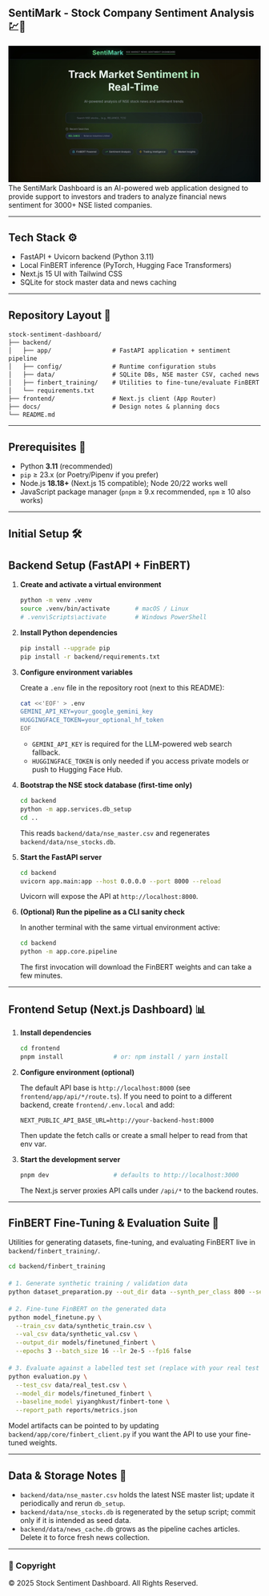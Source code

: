 ## SentiMark - Stock Company Sentiment Analysis 💹📰
![Dashboard Screenshot](./docs/dashboard.png)
The SentiMark Dashboard is an AI-powered web application designed to provide support to investors and traders to analyze financial news sentiment for 3000+ NSE listed companies.

---

## Tech Stack ⚙️

- FastAPI + Uvicorn backend (Python 3.11)
- Local FinBERT inference (PyTorch, Hugging Face Transformers)
- Next.js 15 UI with Tailwind CSS
- SQLite for stock master data and news caching

---

## Repository Layout 📁

```
stock-sentiment-dashboard/
├── backend/
│   ├── app/                 # FastAPI application + sentiment pipeline
│   ├── config/              # Runtime configuration stubs
│   ├── data/                # SQLite DBs, NSE master CSV, cached news
│   ├── finbert_training/    # Utilities to fine-tune/evaluate FinBERT
│   └── requirements.txt
├── frontend/                # Next.js client (App Router)
├── docs/                    # Design notes & planning docs
└── README.md
```

---

## Prerequisites 📌

- Python **3.11** (recommended)
- `pip` ≥ 23.x (or Poetry/Pipenv if you prefer)
- Node.js **18.18+** (Next.js 15 compatible); Node 20/22 works well
- JavaScript package manager (`pnpm` ≥ 9.x recommended, `npm` ≥ 10 also works)

---

## Initial Setup 🛠️

## Backend Setup (FastAPI + FinBERT)

1. **Create and activate a virtual environment**

   ```bash
   python -m venv .venv
   source .venv/bin/activate       # macOS / Linux
   # .venv\Scripts\activate        # Windows PowerShell
   ```

2. **Install Python dependencies**

   ```bash
   pip install --upgrade pip
   pip install -r backend/requirements.txt
   ```

3. **Configure environment variables**

   Create a `.env` file in the repository root (next to this README):

   ```bash
   cat <<'EOF' > .env
   GEMINI_API_KEY=your_google_gemini_key
   HUGGINGFACE_TOKEN=your_optional_hf_token
   EOF
   ```

   - `GEMINI_API_KEY` is required for the LLM-powered web search fallback.
   - `HUGGINGFACE_TOKEN` is only needed if you access private models or push to Hugging Face Hub.

4. **Bootstrap the NSE stock database (first-time only)**

   ```bash
   cd backend
   python -m app.services.db_setup
   cd ..
   ```

   This reads `backend/data/nse_master.csv` and regenerates `backend/data/nse_stocks.db`.

5. **Start the FastAPI server**

   ```bash
   cd backend
   uvicorn app.main:app --host 0.0.0.0 --port 8000 --reload
   ```

   Uvicorn will expose the API at `http://localhost:8000`.

6. **(Optional) Run the pipeline as a CLI sanity check**

   In another terminal with the same virtual environment active:

   ```bash
   cd backend
   python -m app.core.pipeline
   ```

   The first invocation will download the FinBERT weights and can take a few minutes.

---

## Frontend Setup (Next.js Dashboard) 📊

1. **Install dependencies**

   ```bash
   cd frontend
   pnpm install              # or: npm install / yarn install
   ```

2. **Configure environment (optional)**

   The default API base is `http://localhost:8000` (see `frontend/app/api/*/route.ts`). If you need to point to a different backend, create `frontend/.env.local` and add:

   ```
   NEXT_PUBLIC_API_BASE_URL=http://your-backend-host:8000
   ```

   Then update the fetch calls or create a small helper to read from that env var.

3. **Start the development server**

   ```bash
   pnpm dev                  # defaults to http://localhost:3000
   ```

   The Next.js server proxies API calls under `/api/*` to the backend routes.

---

## FinBERT Fine-Tuning & Evaluation Suite 📎

Utilities for generating datasets, fine-tuning, and evaluating FinBERT live in `backend/finbert_training/`.

```bash
cd backend/finbert_training

# 1. Generate synthetic training / validation data
python dataset_preparation.py --out_dir data --synth_per_class 800 --seed 42

# 2. Fine-tune FinBERT on the generated data
python model_finetune.py \
  --train_csv data/synthetic_train.csv \
  --val_csv data/synthetic_val.csv \
  --output_dir models/finetuned_finbert \
  --epochs 3 --batch_size 16 --lr 2e-5 --fp16 false

# 3. Evaluate against a labelled test set (replace with your real test CSV)
python evaluation.py \
  --test_csv data/real_test.csv \
  --model_dir models/finetuned_finbert \
  --baseline_model yiyanghkust/finbert-tone \
  --report_path reports/metrics.json
```

Model artifacts can be pointed to by updating `backend/app/core/finbert_client.py` if you want the API to use your fine-tuned weights.

---

## Data & Storage Notes 📝

- `backend/data/nse_master.csv` holds the latest NSE master list; update it periodically and rerun `db_setup`.
- `backend/data/nse_stocks.db` is regenerated by the setup script; commit only if it is intended as seed data.
- `backend/data/news_cache.db` grows as the pipeline caches articles. Delete it to force fresh news collection.

---

### 📌 Copyright

© 2025 Stock Sentiment Dashboard. All Rights Reserved.



